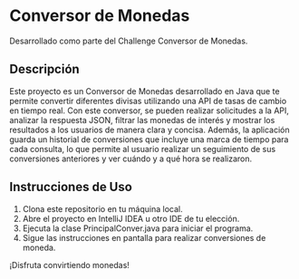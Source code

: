 
# Conversor de Monedas 

Desarrollado como parte del Challenge Conversor de Monedas.

## Descripción 

Este proyecto es un Conversor de Monedas desarrollado en Java que te permite convertir diferentes divisas utilizando una API de tasas de cambio en tiempo real. Con este conversor, se pueden realizar solicitudes a la API, analizar la respuesta JSON, filtrar las monedas de interés y mostrar los resultados a los usuarios de manera clara y concisa. Además, la aplicación guarda un historial de conversiones que incluye una marca de tiempo para cada consulta, lo que permite al usuario realizar un seguimiento de sus conversiones anteriores y ver cuándo y a qué hora se realizaron.

## Instrucciones de Uso 

1. Clona este repositorio en tu máquina local.
2. Abre el proyecto en IntelliJ IDEA u otro IDE de tu elección.
3. Ejecuta la clase PrincipalConver.java para iniciar el programa.
4. Sigue las instrucciones en pantalla para realizar conversiones de moneda.

¡Disfruta convirtiendo monedas!
